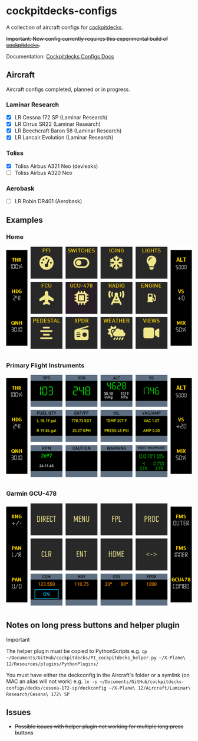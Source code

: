 # cockpitdecks-configs
A collection of aircraft configs for [cockpitdecks](https://github.com/devleaks/cockpitdecks).

~~Important: New config currently requires this experimental build of [cockpitdecks](https://github.com/dlicudi/cockpitdecks).~~

Documentation: [Cockpitdecks Configs Docs](http://dlicudi.github.io/cockpitdecks-configs/)

## Aircraft

Aircraft configs completed, planned or in progress.

### Laminar Research
- [x] LR Cessna 172 SP (Laminar Research)
- [x] LR Cirrus SR22 (Laminar Research) 
- [x] LR Beechcraft Baron 58 (Laminar Research)
- [x] LR Lancair Evolution (Laminar Research)

### Toliss
- [x] Toliss Airbus A321 Neo (devleaks)
- [ ] Toliss Airbus A320 Neo

### Aerobask
- [ ] LR Robin DR401 (Aerobask)


## Examples

### Home
![Home](./docs/assets/images/cirrus-sr22/home.png)

### Primary Flight Instruments
![PFI](./docs/assets/images/cirrus-sr22/pfi.png)

### Garmin GCU-478
![GCU-478](./docs/assets/images/cirrus-sr22/gcu478.png)


## Notes on long press buttons and helper plugin

> [!IMPORTANT]
> The helper plugin must be copied to PythonScripts e.g.
> `cp ~/Documents/GitHub/cockpitdecks/PI_cockpitdecks_helper.py ~/X-Plane\ 12/Resources/plugins/PythonPlugins/`
>
> You must have either the deckconfig in the Aircraft's folder or a symlink (on MAC an alias will not work) e.g.
> `ln -s ~/Documents/GitHub/cockpitdecks-configs/decks/cessna-172-sp/deckconfig ~/X-Plane\ 12/Aircraft/Laminar\ Research/Cessna\ 172\ SP`

## Issues
- ~~Possible issues with helper plugin not working for multiple long press buttons~~